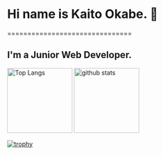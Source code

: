 # Hi  name is Kaito Okabe. 👋
===============================
## I'm a Junior Web Developer.

<p align="left"> 
  <img alt="Top Langs" height="150px" src="https://github-readme-stats.vercel.app/api/top-langs/?username=okabekaito&layout=compact&show_icons=true&theme=onedark" />
  <img alt="github stats" height="150px" src="https://github-readme-stats.vercel.app/api?username=okabekaito&theme=onedark&show_icons=ture" />
</p>

[![trophy](https://github-profile-trophy.vercel.app/?username=okabekaito&theme=onedark&column=7
)](https://github.com/ryo-ma/github-profile-trophy)

